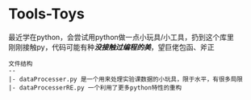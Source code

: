 # Tools-Toys
最近学在python，会尝试用python做一点小玩具/小工具，扔到这个库里  
刚刚接触py，代码可能有种***没接触过编程的美***，望巨佬包函、斧正  

```text
文件结构
--
|- dataProcesser.py 是一个用来处理实验课数据的小玩具，限于水平，有很多局限
|- dataProcesserRE.py 一个利用了更多python特性的重构
```
